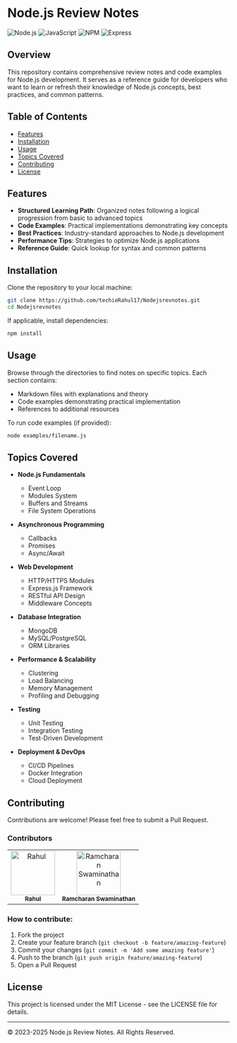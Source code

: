 # Node.js Review Notes

![Node.js](https://img.shields.io/badge/Node.js-339933?style=for-the-badge&logo=nodedotjs&logoColor=white)
![JavaScript](https://img.shields.io/badge/JavaScript-F7DF1E?style=for-the-badge&logo=javascript&logoColor=black)
![NPM](https://img.shields.io/badge/npm-CB3837?style=for-the-badge&logo=npm&logoColor=white)
![Express](https://img.shields.io/badge/Express.js-000000?style=for-the-badge&logo=express&logoColor=white)

## Overview

This repository contains comprehensive review notes and code examples for Node.js development. It serves as a reference guide for developers who want to learn or refresh their knowledge of Node.js concepts, best practices, and common patterns.

## Table of Contents

- [Features](#features)
- [Installation](#installation)
- [Usage](#usage)
- [Topics Covered](#topics-covered)
- [Contributing](#contributing)
- [License](#license)

## Features

- **Structured Learning Path**: Organized notes following a logical progression from basic to advanced topics
- **Code Examples**: Practical implementations demonstrating key concepts
- **Best Practices**: Industry-standard approaches to Node.js development
- **Performance Tips**: Strategies to optimize Node.js applications
- **Reference Guide**: Quick lookup for syntax and common patterns

## Installation

Clone the repository to your local machine:

```bash
git clone https://github.com/techieRahul17/Nodejsrevnotes.git
cd Nodejsrevnotes
```

If applicable, install dependencies:

```bash
npm install
```

## Usage

Browse through the directories to find notes on specific topics. Each section contains:

- Markdown files with explanations and theory
- Code examples demonstrating practical implementation
- References to additional resources

To run code examples (if provided):

```bash
node examples/filename.js
```

## Topics Covered

- **Node.js Fundamentals**
  - Event Loop
  - Modules System
  - Buffers and Streams
  - File System Operations

- **Asynchronous Programming**
  - Callbacks
  - Promises
  - Async/Await

- **Web Development**
  - HTTP/HTTPS Modules
  - Express.js Framework
  - RESTful API Design
  - Middleware Concepts

- **Database Integration**
  - MongoDB
  - MySQL/PostgreSQL
  - ORM Libraries

- **Performance & Scalability**
  - Clustering
  - Load Balancing
  - Memory Management
  - Profiling and Debugging

- **Testing**
  - Unit Testing
  - Integration Testing
  - Test-Driven Development

- **Deployment & DevOps**
  - CI/CD Pipelines
  - Docker Integration
  - Cloud Deployment

## Contributing

Contributions are welcome! Please feel free to submit a Pull Request.

### Contributors

<table>
  <tr>
    <td align="center">
      <a href="https://github.com/techieRahul17">
        <img src="https://github.com/techieRahul17.png" width="100px;" alt="Rahul"/>
        <br />
        <sub><b>Rahul</b></sub>
      </a>
    </td>
    <td align="center">
      <a href="https://github.com/Ramcharan-Swaminathan">
        <img src="https://github.com/Ramcharan-Swaminathan.png" width="100px;" alt="Ramcharan Swaminathan"/>
        <br />
        <sub><b>Ramcharan Swaminathan</b></sub>
      </a>
    </td>
  </tr>
</table>

### How to contribute:

1. Fork the project
2. Create your feature branch (`git checkout -b feature/amazing-feature`)
3. Commit your changes (`git commit -m 'Add some amazing feature'`)
4. Push to the branch (`git push origin feature/amazing-feature`)
5. Open a Pull Request

## License

This project is licensed under the MIT License - see the LICENSE file for details.

---

© 2023-2025 Node.js Review Notes. All Rights Reserved.
```

